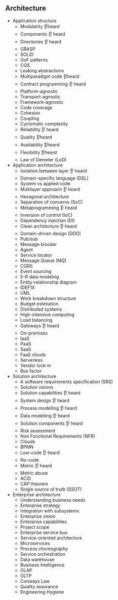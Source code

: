 ## Architecture

- Application structure
  - Modularity 👂heard
  - Components 👂 heard
  - Directories 👂 heard
  - GRASP
  - SOLID
  - GoF patterns
  - CQS
  - Leaking abstractions
  - Multiparadigm code 👂heard
  - Contract programming 👂 heard
  - Platform-agnostic
  - Transport-agnostic
  - Framework-agnostic
  - Code coverage
  - Cohesion
  - Coupling
  - Cyclomatic complexity
  - Reliability 👂 heard
  - Quality 👂heard
  - Availability 👂heard
  - Flexibility 👂heard
  - Law of Demeter (LoD)
- Application architecture
  - Isolation between layer 👂 heard
  - Domain-specific language (DSL)
  - System vs applied code
  - Multilayer approach 👂 heard
  - Hexagonal architecture
  - Separation of concerns (SoC)
  - Metaprogramming 👂 heard
  - Inversion of control (IoC)
  - Dependency injection (DI)
  - Clean architecture 👂 heard
  - Domain-driven design (DDD)
  - Pub/sub
  - Message brocker
  - Agent
  - Service locator
  - Message Queue (MQ)
  - CQRS
  - Event sourcing
  - E-R data modeling
  - Entity-relationship diagram
  - IDEF1X
  - UML
  - Work breakdown structure
  - Budget estimation
  - Distributed systems
  - High-intensive computing
  - Load balancing
  - Gateways 👂 heard
  - On-premises
  - IaaS
  - PaaS
  - SaaS
  - FaaS clouds
  - Serverless
  - Vendor lock-in
  - Bus factor
- Solution architecture
  - A software requirements specification (SRS)
  - Solution visions
  - Solution capabilities 👂 heard
  - System design 👂 heard
  - Process modelling 👂 heard
  - Data modelling 👂 heard
  - Solution components 👂 heard
  - Risk assessment
  - Non Functional Requirements (NFR)
  - Clouds
  - BPMN
  - Low-code 👂 heard
  - No-code
  - Metric 👂 heard
  - Metric abuse
  - ACID
  - CAP theorem
  - Single source of truth (SSOT)
- Enterprise architecture
  - Understanding business needs
  - Enterprise strategy
  - Integration with subsystems
  - Enterprise vision
  - Enterprise capabilities
  - Project scope
  - Enterprise service bus
  - Service-oriented architecture
  - Microservices
  - Process choreography
  - Service orchestration
  - Data warehouse
  - Business Intelligence
  - OLAP
  - OLTP
  - Conways Law
  - Quality assurance
  - Engineering Hygiene
